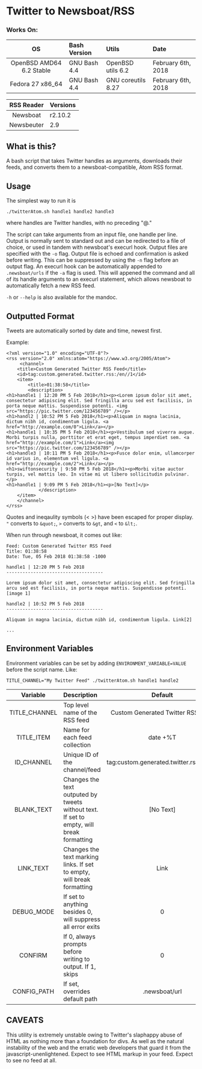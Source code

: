 # Twitter to Newsboat/RSS

### Works On:

| OS                       | Bash Version | Utils	       | Date               |
|:------------------------:|:-------------|:-------------------|:-------------------|
| OpenBSD AMD64 6.2 Stable | GNU Bash 4.4 | OpenBSD utils 6.2  | February 6th, 2018 |
| Fedora 27 x86_64         | GNU Bash 4.4 | GNU coreutils 8.27 | February 6th, 2018 |

| RSS Reader               | Versions                                               |
|:------------------------:|:-------------------------------------------------------|
| Newsboat                 | r2.10.2                                                |
| Newsbeuter               | 2.9                                                    |

## What is this?
A bash script that takes Twitter handles as arguments, downloads their feeds, and converts them to a newsboat-compatible, Atom RSS format.

## Usage
The simplest way to run it is
```
./twitterAtom.sh handle1 handle2 handle3
```
where handles are Twitter handles, with no preceding "@."

The script can take arguments from an input file, one handle per line. Output is normally sent to standard out and can be redirected to a file of choice, or used in tandem with newsboat's execurl hook. Output files are specified with the `-o` flag. Output file is echoed and confirmation is asked before writing. This can be suppressed by using the `-n` flag before an output flag. An execurl hook can be automatically appended to `.newsboat/urls` if the `-a` flag is used. This will appened the command and all of its handle arguments to an execurl statement, which allows newsboat to automatically fetch a new RSS feed.

`-h` or `--help` is also available for the mandoc.

## Outputted Format

Tweets are automatically sorted by date and time, newest first.

Example:
```
<?xml version="1.0" encoding="UTF-8"?>
<rss version="2.0" xmlns:atom="https://www.w3.org/2005/Atom">
     <channel>
	<title>Custom Generated Twitter RSS Feed</title>
	<id>tag:custom.generated.twitter.rss:/en//1</id>
	<item>
		<title>01:38:58</title>
		<description>
<h1>handle1 | 12:20 PM 5 Feb 2018</h1><p><Lorem ipsum dolor sit amet, consectetur adipiscing elit. Sed fringilla arcu sed est facilisis, in porta neque mattis. Suspendisse potenti. <img src="https://pic.twitter.com/123456789" /></p>
<h1>handl2 | 10:52 PM 5 Feb 2018</h1><p>Aliquam in magna lacinia, dictum nibh id, condimentum ligula. <a href="http://example.com/0">Link</a></p>
<h1>handle1 | 10:35 PM 5 Feb 2018</h1><p>Vestibulum sed viverra augue. Morbi turpis nulla, porttitor et erat eget, tempus imperdiet sem. <a href="http://example.com/1">Link</a><img src="https://pic.twitter.com/123456789" /></p>
<h1>handle3 | 10:11 PM 5 Feb 2018</h1><p>Fusce dolor enim, ullamcorper id varius in, elementum vel ligula. <a href="http://example.com/2">Link</a></p>
<h1>swiftonsecurity | 9:50 PM 5 Feb 2018</h1><p>Morbi vitae auctor turpis, vel mattis leo. In vitae mi ut libero sollicitudin pulvinar.</p>
<h1>handle1 | 9:09 PM 5 Feb 2018</h1><p>[No Text]</p>
	      	</description>
	</item>
    </channel>
</rss>
```

Quotes and ineqaulity symbols (< >) have been escaped for proper display. `"` converts to `&quot;`, `>` converts to `&gt`, and `<` to `&lt;`.

When run through newsboat, it comes out like:
```
Feed: Custom Generated Twitter RSS Feed
Title: 01:38:58
Date: Tue, 05 Feb 2018 01:38:58 -1000

handle1 | 12:20 PM 5 Feb 2018
------------------------------------

Lorem ipsum dolor sit amet, consectetur adipiscing elit. Sed fringilla arcu sed est facilisis, in porta neque mattis. Suspendisse potenti.[image 1]

handle2 | 10:52 PM 5 Feb 2018
------------------------------------

Aliquam in magna lacinia, dictum nibh id, condimentum ligula. Link[2]

...

```

## Environment Variables

Environment variables can be set by adding `ENVIRONMENT_VARIABLE=VALUE` before the script name. Like:

```
TITLE_CHANNEL="My Twitter Feed" ./twitterAtom.sh handle1 handle2
```
| Variable      | Description									           | Default							   |
|:-------------:|:-----------------------------------------------------------------------------------------|:-------------------------------------------------------------:|
| TITLE_CHANNEL | Top level name of the RSS feed							   | Custom Generated Twitter RSS Feed				   |
| TITLE_ITEM    | Name for each feed collection               	      	     	       	      	     	   | date +%T							   |
| ID_CHANNEL    | Unique ID of the channel/feed		      	      	   		      	   	   | tag:custom.generated.twitter.rss:/en//1			   |
| BLANK_TEXT    | Changes the text outputed by tweets without text. If set to empty, will break formatting | [No Text]						   	   |
| LINK_TEXT     | Changes the text marking links. If set to empty, will break formatting	      	   | Link							   |
| DEBUG_MODE    | If set to anything besides 0, will suppress all  error exits 	    	         	   | 0								   |
| CONFIRM       | If 0, always prompts before writing to output. If 1, skips  	    	    		   | 0								   |
| CONFIG_PATH   | If set, overrides default  path 	    			      		   	   | .newsboat/url						   |
     

## CAVEATS
This utility is extremely unstable owing to Twitter's slaphappy abuse of HTML as nothing more than a foundation for divs. As well as the natural instability of the web and the erratic web developers that guard it from the javascript-unenlightened. Expect to see HTML markup in your feed. Expect to see no feed at all. 